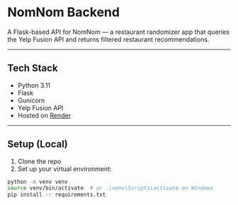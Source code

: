 # NomNom Backend

A Flask-based API for NomNom — a restaurant randomizer app that queries the Yelp Fusion API and returns filtered restaurant recommendations.

---

## Tech Stack

- Python 3.11
- Flask
- Gunicorn
- Yelp Fusion API
- Hosted on [Render](https://render.com)

---

## Setup (Local)

1. Clone the repo
2. Set up your virtual environment:

```bash
python -m venv venv
source venv/bin/activate  # or .\venv\Scripts\activate on Windows
pip install -r requirements.txt
